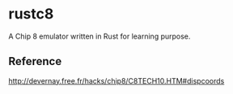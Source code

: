 # rustc8
A Chip 8 emulator written in Rust for learning purpose. 

## Reference
http://devernay.free.fr/hacks/chip8/C8TECH10.HTM#dispcoords
